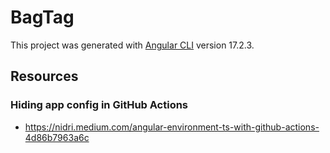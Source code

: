 # BagTag

This project was generated with [Angular CLI](https://github.com/angular/angular-cli) version 17.2.3.

## Resources

### Hiding app config in GitHub Actions

- https://nidri.medium.com/angular-environment-ts-with-github-actions-4d86b7963a6c
